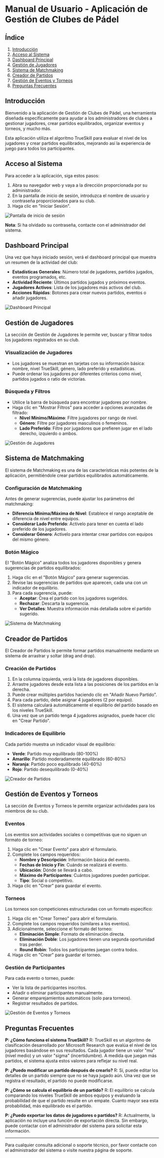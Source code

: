 # Manual de Usuario - Aplicación de Gestión de Clubes de Pádel

## Índice
1. [Introducción](#introducción)
2. [Acceso al Sistema](#acceso-al-sistema)
3. [Dashboard Principal](#dashboard-principal)
4. [Gestión de Jugadores](#gestión-de-jugadores)
5. [Sistema de Matchmaking](#sistema-de-matchmaking)
6. [Creador de Partidos](#creador-de-partidos)
7. [Gestión de Eventos y Torneos](#gestión-de-eventos-y-torneos)
8. [Preguntas Frecuentes](#preguntas-frecuentes)

## Introducción

Bienvenido a la aplicación de Gestión de Clubes de Pádel, una herramienta diseñada específicamente para ayudar a los administradores de clubes a gestionar jugadores, crear partidos equilibrados, organizar eventos y torneos, y mucho más.

Esta aplicación utiliza el algoritmo TrueSkill para evaluar el nivel de los jugadores y crear partidos equilibrados, mejorando así la experiencia de juego para todos los participantes.

## Acceso al Sistema

Para acceder a la aplicación, siga estos pasos:

1. Abra su navegador web y vaya a la dirección proporcionada por su administrador.
2. En la pantalla de inicio de sesión, introduzca el nombre de usuario y contraseña proporcionados para su club.
3. Haga clic en "Iniciar Sesión".

![Pantalla de inicio de sesión](./images/login.png)

**Nota**: Si ha olvidado su contraseña, contacte con el administrador del sistema.

## Dashboard Principal

Una vez que haya iniciado sesión, verá el dashboard principal que muestra un resumen de la actividad del club:

- **Estadísticas Generales**: Número total de jugadores, partidos jugados, eventos programados, etc.
- **Actividad Reciente**: Últimos partidos jugados y próximos eventos.
- **Jugadores Activos**: Lista de los jugadores más activos del club.
- **Acciones Rápidas**: Botones para crear nuevos partidos, eventos o añadir jugadores.

![Dashboard Principal](./images/dashboard.png)

## Gestión de Jugadores

La sección de Gestión de Jugadores le permite ver, buscar y filtrar todos los jugadores registrados en su club.

### Visualización de Jugadores

- Los jugadores se muestran en tarjetas con su información básica: nombre, nivel TrueSkill, género, lado preferido y estadísticas.
- Puede ordenar los jugadores por diferentes criterios como nivel, partidos jugados o ratio de victorias.

### Búsqueda y Filtros

- Utilice la barra de búsqueda para encontrar jugadores por nombre.
- Haga clic en "Mostrar Filtros" para acceder a opciones avanzadas de filtrado:
  - **Nivel Mínimo/Máximo**: Filtre jugadores por rango de nivel.
  - **Género**: Filtre por jugadores masculinos o femeninos.
  - **Lado Preferido**: Filtre por jugadores que prefieren jugar en el lado derecho, izquierdo o ambos.

![Gestión de Jugadores](./images/players.png)

## Sistema de Matchmaking

El sistema de Matchmaking es una de las características más potentes de la aplicación, permitiéndole crear partidos equilibrados automáticamente.

### Configuración de Matchmaking

Antes de generar sugerencias, puede ajustar los parámetros del matchmaking:

- **Diferencia Mínima/Máxima de Nivel**: Establece el rango aceptable de diferencia de nivel entre equipos.
- **Considerar Lado Preferido**: Actívelo para tener en cuenta el lado preferido de los jugadores.
- **Considerar Género**: Actívelo para intentar crear partidos con equipos del mismo género.

### Botón Mágico

El "Botón Mágico" analiza todos los jugadores disponibles y genera sugerencias de partidos equilibrados:

1. Haga clic en el "Botón Mágico" para generar sugerencias.
2. Revise las sugerencias de partidos que aparecen, cada una con un indicador de equilibrio.
3. Para cada sugerencia, puede:
   - **Aceptar**: Crea el partido con los jugadores sugeridos.
   - **Rechazar**: Descarta la sugerencia.
   - **Ver Detalles**: Muestra información más detallada sobre el partido sugerido.

![Sistema de Matchmaking](./images/matchmaking.png)

## Creador de Partidos

El Creador de Partidos le permite formar partidos manualmente mediante un sistema de arrastrar y soltar (drag and drop).

### Creación de Partidos

1. En la columna izquierda, verá la lista de jugadores disponibles.
2. Arrastre jugadores desde esta lista a las posiciones de los partidos en la derecha.
3. Puede crear múltiples partidos haciendo clic en "Añadir Nuevo Partido".
4. Para cada partido, debe asignar 4 jugadores (2 por equipo).
5. El sistema calculará automáticamente el equilibrio del partido basado en los niveles TrueSkill.
6. Una vez que un partido tenga 4 jugadores asignados, puede hacer clic en "Crear Partido".

### Indicadores de Equilibrio

Cada partido muestra un indicador visual de equilibrio:

- **Verde**: Partido muy equilibrado (80-100%)
- **Amarillo**: Partido moderadamente equilibrado (60-80%)
- **Naranja**: Partido poco equilibrado (40-60%)
- **Rojo**: Partido desequilibrado (0-40%)

![Creador de Partidos](./images/match_creator.png)

## Gestión de Eventos y Torneos

La sección de Eventos y Torneos le permite organizar actividades para los miembros de su club.

### Eventos

Los eventos son actividades sociales o competitivas que no siguen un formato de torneo:

1. Haga clic en "Crear Evento" para abrir el formulario.
2. Complete los campos requeridos:
   - **Nombre y Descripción**: Información básica del evento.
   - **Fechas de Inicio y Fin**: Cuándo se realizará el evento.
   - **Ubicación**: Dónde se llevará a cabo.
   - **Máximo de Participantes**: Cuántos jugadores pueden participar.
   - **Tipo**: Social o competitivo.
3. Haga clic en "Crear" para guardar el evento.

### Torneos

Los torneos son competiciones estructuradas con un formato específico:

1. Haga clic en "Crear Torneo" para abrir el formulario.
2. Complete los campos requeridos (similares a los eventos).
3. Adicionalmente, seleccione el formato del torneo:
   - **Eliminación Simple**: Formato de eliminación directa.
   - **Eliminación Doble**: Los jugadores tienen una segunda oportunidad tras perder.
   - **Round Robin**: Todos los participantes juegan contra todos.
4. Haga clic en "Crear" para guardar el torneo.

### Gestión de Participantes

Para cada evento o torneo, puede:

- Ver la lista de participantes inscritos.
- Añadir o eliminar participantes manualmente.
- Generar emparejamientos automáticos (solo para torneos).
- Registrar resultados de partidos.

![Gestión de Eventos y Torneos](./images/events.png)

## Preguntas Frecuentes

**P: ¿Cómo funciona el sistema TrueSkill?**
R: TrueSkill es un algoritmo de clasificación desarrollado por Microsoft Research que evalúa el nivel de los jugadores basándose en sus resultados. Cada jugador tiene un valor "mu" (nivel medio) y un valor "sigma" (incertidumbre). A medida que juegan más partidos, el sistema ajusta estos valores para reflejar su nivel real.

**P: ¿Puedo modificar un partido después de crearlo?**
R: Sí, puede editar los detalles de un partido siempre que no se haya jugado aún. Una vez que se registra el resultado, el partido no puede modificarse.

**P: ¿Cómo se calcula el equilibrio de un partido?**
R: El equilibrio se calcula comparando los niveles TrueSkill de ambos equipos y evaluando la probabilidad de que el partido resulte en un empate. Cuanto mayor sea esta probabilidad, más equilibrado es el partido.

**P: ¿Puedo exportar los datos de jugadores o partidos?**
R: Actualmente, la aplicación no incluye una función de exportación directa. Sin embargo, puede contactar con el administrador del sistema para solicitar esta información.

---

Para cualquier consulta adicional o soporte técnico, por favor contacte con el administrador del sistema o visite nuestra página de soporte.
